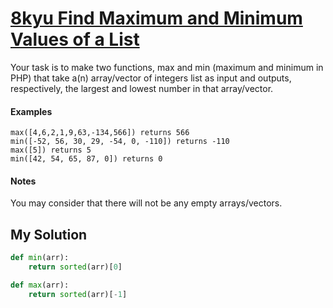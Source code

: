 # [8kyu Find Maximum and Minimum Values of a List](https://www.codewars.com/kata/find-maximum-and-minimum-values-of-a-list)

Your task is to make two functions, max and min (maximum and minimum in PHP) that take a(n) array/vector of integers list as input and outputs, respectively, the largest and lowest number in that array/vector.

#### Examples

```
max([4,6,2,1,9,63,-134,566]) returns 566
min([-52, 56, 30, 29, -54, 0, -110]) returns -110
max([5]) returns 5
min([42, 54, 65, 87, 0]) returns 0
```
#### Notes

You may consider that there will not be any empty arrays/vectors.

## My Solution

```python
def min(arr):
    return sorted(arr)[0]

def max(arr):
    return sorted(arr)[-1] 
```